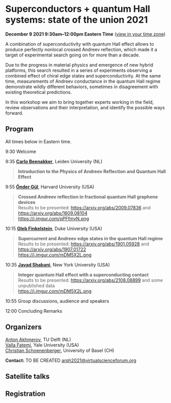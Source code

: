 # Superconductors + quantum Hall systems: state of the union 2021
**December 9 2021 9:30am&ndash;12:00pm Eastern Time** ([view in your time zone](https://everytimezone.com/s/4ab0cea5)) <br />

A combination of superconductivity with quantum Hall effect allows to produce perfectly 
nonlocal crossed Andreev reflection, which made it a target of experimental search going on for more than a decade.

Due to the progress in material physics and emergence of new hybrid platforms, this search resulted in a series of
experiments observing a combined effect of chiral edge states and superconductivity.
At the same time, measurements of Andreev conductance in the quantum Hall regime demonstrate wildly different behaviors,
sometimes in disagreement with existing theoretical predictions.

In this workshop we aim to bring together experts working in the field, review observations and their interpretation, and identify the possible ways forward.

## Program

All times below in Eastern time.

9:30    Welcome <br />

9:35    [**Carlo Beenakker**](https://www.lorentz.leidenuniv.nl/beenakker/), Leiden University (NL) <br />
> **Introduction to the Physics of Andreev Reflection and Quantum Hall Effect** <br />


9:55    [**Önder Gül**](https://kim.physics.harvard.edu/people/onder-gul), Harvard University (USA) <br />
> **Crossed Andreev reflection in fractional quantum Hall graphene devices** <br /> 
> Results to be presented: https://arxiv.org/abs/2009.07836 and https://arxiv.org/abs/1609.08104 <br /> 
> https://i.imgur.com/pPFfmyN.png  <br />

10:15    [**Gleb Finkelstein**](http://webhome.phy.duke.edu/~gleb/), Duke University (USA) <br />
> **Supercurrent and Andreev edge states in the quantum Hall regime** <br /> 
> Results to be presented: https://arxiv.org/abs/1901.05928 and https://arxiv.org/abs/1907.01722 <br /> 
> https://i.imgur.com/mDM5X2L.png <br />

10:35    [**Javad Shabani**](https://wp.nyu.edu/shabanilab/), New York University (USA) <br />
> **Integer quantum Hall effect with a superconducting contact** <br />
> Results to be presented: https://arxiv.org/abs/2108.08899 and some unpublished data <br /> 
> https://i.imgur.com/mDM5X2L.png <br />

10:55    Group discussions, audience and speakers

12:00 Concluding Remarks

## Organizers

[Anton Akhmerov](https://antonakhmerov.org/), TU Delft (NL) <br />
[Valla Fatemi](https://scholar.google.com/citations?hl=en&user=2FyVH8gAAAAJ), Yale University (USA) <br />
[Christian Schoenenberger](https://nanoelectronics.unibas.ch/), University of Basel (CH)

**Contact:** TO BE CREATED arqh2021@virtualscienceforum.org

## Satellite talks

## Registration

